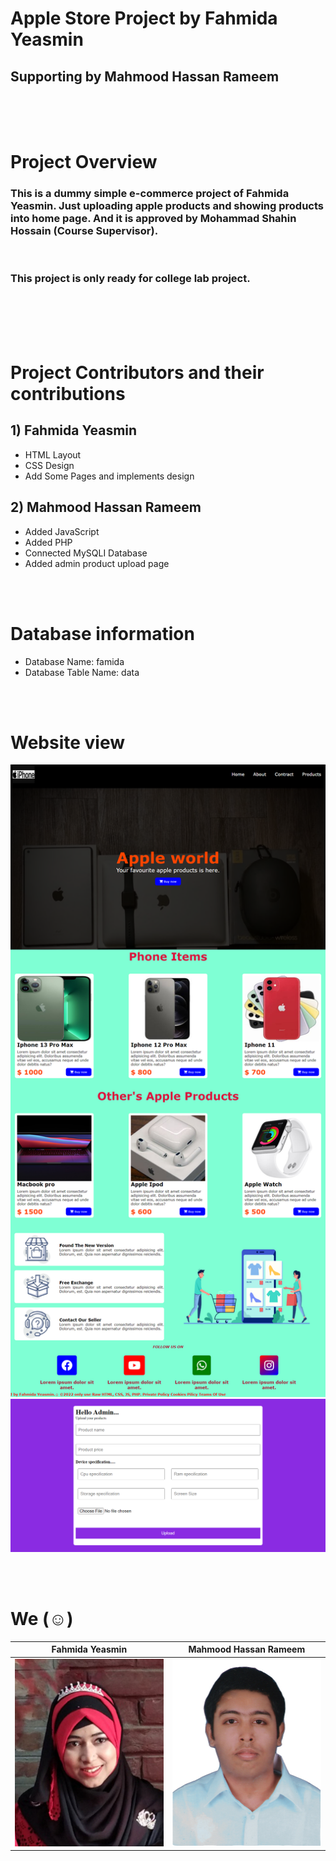 # Apple Store Project by <b>Fahmida Yeasmin</b>
## Supporting by Mahmood Hassan Rameem

<br>
<br>
<br>

# Project Overview

### This is a dummy simple e-commerce project of <b>Fahmida Yeasmin</b>. Just uploading apple products and showing products into home page. And it is approved by <b>Mohammad Shahin Hossain</b> (Course Supervisor). 


<br>

### This project is only ready for college lab project. 

<br>
<br>
<br>
<br>

# Project Contributors and their contributions

## 1) Fahmida Yeasmin

- HTML Layout
- CSS Design
- Add Some Pages and implements design

## 2) Mahmood Hassan Rameem


- Added JavaScript
- Added PHP
- Connected MySQLI Database
- Added admin product upload page

<br>
<br>


# Database information
- Database Name: famida
- Database Table Name: data

<br>
<br>

# Website view

![view](./readme_assets/view/view1.png)
![view](./readme_assets/view/view2.png)


<br>
<br>

# We (☺)

<!-- 
Fahmida Yeasmin            |  Mahmood Hassan Rameem
:-------------------------:|:-------------------------:
![profile](https://rameem2003.github.io/oursite/img/gallery/fahmida.jpg)  |  ![profile](https://rameem2003.github.io/oursite/img/gallery/MAHMOOD%20HASSAN%20RAMEEM%201.jpg) -->


Fahmida Yeasmin            |  Mahmood Hassan Rameem
:-------------------------:|:-------------------------:
<img src='./readme_assets/contributors/fahmida.jpg' width="250px" height="300pxpx"/>  |  <img src='./readme_assets/contributors/rameem.jpg' width="250px" height="300px"/>